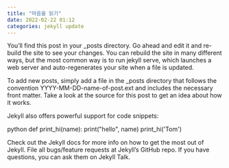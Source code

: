 ```yaml
---
title: "마음을 읽기"
date: 2022-02-22 01:12
categories: jekyll update
---
```


You’ll find this post in your _posts directory. Go ahead and edit it and re-build the site to see your changes. You can rebuild the site in many different ways, but the most common way is to run jekyll serve, which launches a web server and auto-regenerates your site when a file is updated.

To add new posts, simply add a file in the _posts directory that follows the convention YYYY-MM-DD-name-of-post.ext and includes the necessary front matter. Take a look at the source for this post to get an idea about how it works.

Jekyll also offers powerful support for code snippets:

​python def print_hi(name): print("hello", name) print_hi('Tom')​

Check out the Jekyll docs for more info on how to get the most out of Jekyll. File all bugs/feature requests at Jekyll’s GitHub repo. If you have questions, you can ask them on Jekyll Talk.
